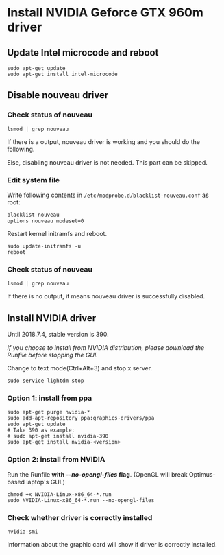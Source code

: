 # Install NVIDIA Geforce GTX 960m driver
## Update Intel microcode and reboot
```
sudo apt-get update
sudo apt-get install intel-microcode
```
## Disable nouveau driver
### Check status of nouveau
```
lsmod | grep nouveau
```
If there is a output, nouveau driver is working and you should do the following.

Else, disabling nouveau driver is not needed. This part can be skipped.
### Edit system file
Write following contents in `/etc/modprobe.d/blacklist-nouveau.conf` as root:
```
blacklist nouveau
options nouveau modeset=0
```
Restart kernel initramfs and reboot.
```
sudo update-initramfs -u
reboot
```
### Check status of nouveau
```
lsmod | grep nouveau
```
If there is no output, it means nouveau driver is successfully disabled.
## Install NVIDIA driver
Until 2018.7.4, stable version is 390.

_If you choose to install from NVIDIA distribution, please download the Runfile before stopping the GUI._

Change to text mode(Ctrl+Alt+3) and stop x server.
```
sudo service lightdm stop
```
### Option 1: install from ppa
```
sudo apt-get purge nvidia-*
sudo add-apt-repository ppa:graphics-drivers/ppa
sudo apt-get update
# Take 390 as example:
# sudo apt-get install nvidia-390
sudo apt-get install nvidia-<version>
```
### Option 2: install from NVIDIA
Run the Runfile **with _--no-opengl-files_ flag**. (OpenGL will break Optimus-based laptop's GUI.)
```
chmod +x NVIDIA-Linux-x86_64-*.run
sudo NVIDIA-Linux-x86_64-*.run --no-opengl-files
```
### Check whether driver is correctly installed
```
nvidia-smi
```
Information about the graphic card will show if driver is correctly installed.
